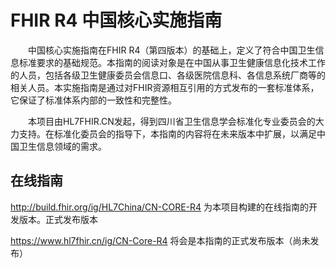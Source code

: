 # FHIR R4 中国核心实施指南

&emsp;&emsp;中国核心实施指南在FHIR R4（第四版本）的基础上，定义了符合中国卫生信息标准要求的基础规范。本指南的阅读对象是在中国从事卫生健康信息化技术工作的人员，包括各级卫生健康委员会信息口、各级医院信息科、各信息系统厂商等的相关人员。本实施指南是通过对FHIR资源相互引用的方式发布的一套标准体系，它保证了标准体系内部的一致性和完整性。

&emsp;&emsp;本项目由HL7FHIR.CN发起，得到四川省卫生信息学会标准化专业委员会的大力支持。在标准化委员会的指导下，本指南的内容将在未来版本中扩展，以满足中国卫生信息领域的需求。

## 在线指南

http://build.fhir.org/ig/HL7China/CN-CORE-R4 为本项目构建的在线指南的开发版本。正式发布版本

https://www.hl7fhir.cn/ig/CN-Core-R4 将会是本指南的正式发布版本（尚未发布）
